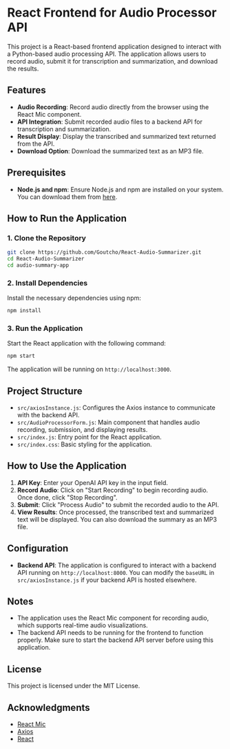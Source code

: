 # React Frontend for Audio Processor API

This project is a React-based frontend application designed to interact with a Python-based audio processing API. The application allows users to record audio, submit it for transcription and summarization, and download the results.

## Features

- **Audio Recording**: Record audio directly from the browser using the React Mic component.
- **API Integration**: Submit recorded audio files to a backend API for transcription and summarization.
- **Result Display**: Display the transcribed and summarized text returned from the API.
- **Download Option**: Download the summarized text as an MP3 file.

## Prerequisites

- **Node.js and npm**: Ensure Node.js and npm are installed on your system. You can download them from [here](https://nodejs.org/).

## How to Run the Application

### 1. Clone the Repository

```bash
git clone https://github.com/Goutcho/React-Audio-Summarizer.git
cd React-Audio-Summarizer
cd audio-summary-app
```

### 2. Install Dependencies

Install the necessary dependencies using npm:

```bash
npm install
```

### 3. Run the Application

Start the React application with the following command:

```bash
npm start
```

The application will be running on `http://localhost:3000`.

## Project Structure

- `src/axiosInstance.js`: Configures the Axios instance to communicate with the backend API.
- `src/AudioProcessorForm.js`: Main component that handles audio recording, submission, and displaying results.
- `src/index.js`: Entry point for the React application.
- `src/index.css`: Basic styling for the application.

## How to Use the Application

1. **API Key**: Enter your OpenAI API key in the input field.
2. **Record Audio**: Click on "Start Recording" to begin recording audio. Once done, click "Stop Recording".
3. **Submit**: Click "Process Audio" to submit the recorded audio to the API.
4. **View Results**: Once processed, the transcribed text and summarized text will be displayed. You can also download the summary as an MP3 file.

## Configuration

- **Backend API**: The application is configured to interact with a backend API running on `http://localhost:8000`. You can modify the `baseURL` in `src/axiosInstance.js` if your backend API is hosted elsewhere.

## Notes

- The application uses the React Mic component for recording audio, which supports real-time audio visualizations.
- The backend API needs to be running for the frontend to function properly. Make sure to start the backend API server before using this application.

## License

This project is licensed under the MIT License.

## Acknowledgments

- [React Mic](https://github.com/hackingbeauty/react-mic)
- [Axios](https://axios-http.com/)
- [React](https://reactjs.org/)